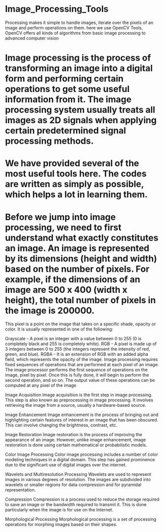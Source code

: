 # Image_Processing_Tools
Processing makes it simple to handle images, iterate over the pixels of an image and perform operations on them. here we use OpenCV Tools, OpenCV offers all kinds of algorithms from basic image processing to advanced computer vision

# Image processing is the process of transforming an image into a digital form and performing certain operations to get some useful information from it. The image processing system usually treats all images as 2D signals when applying certain predetermined signal processing methods.
# We have provided several of the most useful tools here. The codes are written as simply as possible, which helps a lot in learning them.

# Before we jump into image processing, we need to first understand what exactly constitutes an image. An image is represented by its dimensions (height and width) based on the number of pixels. For example, if the dimensions of an image are 500 x 400 (width x height), the total number of pixels in the image is 200000.

This pixel is a point on the image that takes on a specific shade, opacity or color. It is usually represented in one of the following:

Grayscale - A pixel is an integer with a value between 0 to 255 (0 is completely black and 255 is completely white).
RGB - A pixel is made up of 3 integers between 0 to 255 (the integers represent the intensity of red, green, and blue).
RGBA - It is an extension of RGB with an added alpha field, which represents the opacity of the image.
Image processing requires fixed sequences of operations that are performed at each pixel of an image. The image processor performs the first sequence of operations on the image, pixel by pixel. Once this is fully done, it will begin to perform the second operation, and so on. The output value of these operations can be computed at any pixel of the image


Image Acquisition
Image acquisition is the first step in image processing. This step is also known as preprocessing in image processing. It involves retrieving the image from a source, usually a hardware-based source.

Image Enhancement
Image enhancement is the process of bringing out and highlighting certain features of interest in an image that has been obscured. This can involve changing the brightness, contrast, etc.

Image Restoration
Image restoration is the process of improving the appearance of an image. However, unlike image enhancement, image restoration is done using certain mathematical or probabilistic models.

Color Image Processing
Color image processing includes a number of color modeling techniques in a digital domain. This step has gained prominence due to the significant use of digital images over the internet.

Wavelets and Multiresolution Processing
Wavelets are used to represent images in various degrees of resolution. The images are subdivided into wavelets or smaller regions for data compression and for pyramidal representation.

Compression
Compression is a process used to reduce the storage required to save an image or the bandwidth required to transmit it. This is done particularly when the image is for use on the Internet.

Morphological Processing
Morphological processing is a set of processing operations for morphing images based on their shapes.
